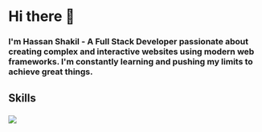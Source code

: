 # Hi there 👋
### I'm **Hassan Shakil** - A Full Stack Developer passionate about creating complex and interactive websites using modern web frameworks. I'm constantly learning and pushing my limits to achieve great things.

<h2 align="left">Skills</h2>

###

<p align="left">
  <a href="https://skillicons.dev">
    <img src="https://skillicons.dev/icons?i=html,css,js,react,nodejs,express,mongodb,git,appwrite,nextjs,postgresql,prisma,redux,c,cs,ts,postman,redis,zod&perline=9" />
  </a>
</p>

